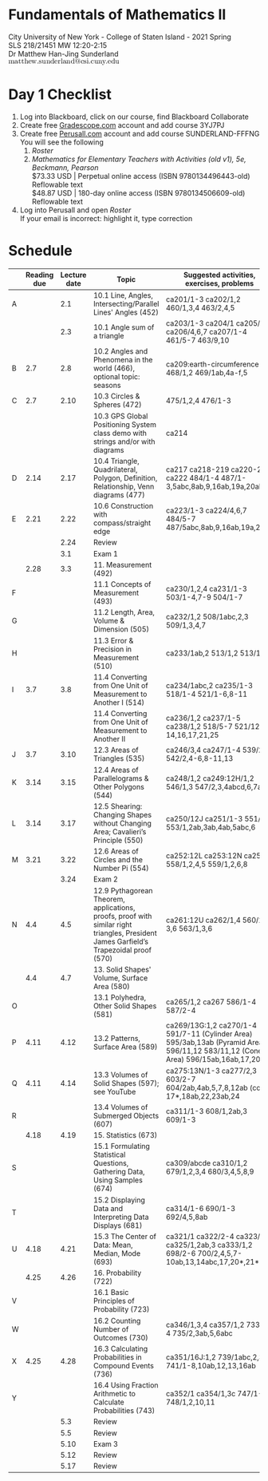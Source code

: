 # Fundamentals of Mathematics II
City University of New York - College of Staten Island - 2021 Spring  
SLS 218/21451 MW 12:20-2:15  
Dr Matthew Han-Jing Sunderland  
![other](../other2.png)

# Day 1 Checklist
1. Log into Blackboard, click on our course, find Blackboard Collaborate
1. Create free [Gradescope.com](https://www.gradescope.com) account and add course 3YJ7PJ 
1. Create free [Perusall.com](https://www.perusall.com) account and add course SUNDERLAND-FFFNG   
   You will see the following
   1. *Roster*
   1. *Mathematics for Elementary Teachers with Activities (old v1), 5e, Beckmann, Pearson*  
      $73.33 USD | Perpetual online access (ISBN 9780134496443-old) Reflowable text  
      $48.87 USD | 180-day online access (ISBN 9780134506609-old) Reflowable text  
1. Log into Perusall and open *Roster*  
   If your email is incorrect: highlight it, type correction

# Schedule
|   | Reading due | Lecture date | Topic | Suggested activities, exercises, problems |
| - | ---- | ---- | - | - |
| A |      | 2.1  | 10.1 Line, Angles, Intersecting/Parallel Lines' Angles (452) | ca201/1-3 ca202/1,2 460/1,3,4 463/2,4,5 |
|   |      | 2.3  | 10.1 Angle sum of a triangle | ca203/1-3 ca204/1 ca205/3 ca206/4,6,7 ca207/1-4 461/5-7 463/9,10 |
| B | 2.7  | 2.8  | 10.2 Angles and Phenomena in the world (466), optional topic: seasons | ca209:earth-circumference 468/1,2 469/1ab,4a-f,5 |
| C | 2.7  | 2.10 | 10.3 Circles & Spheres (472) | 475/1,2,4 476/1-3 |
|   |      |      | 10.3 GPS Global Positioning System class demo with strings and/or with diagrams | ca214 |
| D | 2.14 | 2.17 | 10.4 Triangle, Quadrilateral, Polygon, Definition, Relationship, Venn diagrams (477) | ca217 ca218-219 ca220-221 ca222 484/1-4 487/1-3,5abc,8ab,9,16ab,19a,20ab |
| E | 2.21 | 2.22 | 10.6 Construction with compass/straight edge | ca223/1-3 ca224/4,6,7 484/5-7 487/5abc,8ab,9,16ab,19a,20ab |
|   |      | 2.24 | Review |
|   |      | 3.1  | Exam 1 |
|   | 2.28 | 3.3  | 11. Measurement (492) |
| F |      |      | 11.1 Concepts of Measurement (493) | ca230/1,2,4 ca231/1-3 503/1-4,7-9 504/1-7 |
| G |      |      | 11.2 Length, Area, Volume & Dimension (505) | ca232/1,2 508/1abc,2,3 509/1,3,4,7 |
| H |      |      | 11.3 Error & Precision in Measurement (510) | ca233/1ab,2 513/1,2 513/1-3 |
| I | 3.7  | 3.8  | 11.4 Converting from One Unit of Measurement to Another I (514) | ca234/1abc,2 ca235/1-3 518/1-4 521/1-6,8-11 |
|   |      |      | 11.4 Converting from One Unit of Measurement to Another II | ca236/1,2 ca237/1-5 ca238/1,2 518/5-7 521/12-14,16,17,21,25 |
| J | 3.7  | 3.10 | 12.3 Areas of Triangles (535) | ca246/3,4 ca247/1-4 539/2,4 542/2,4-6,8-11,13 |
| K | 3.14 | 3.15 | 12.4 Areas of Parallelograms & Other Polygons (544) | ca248/1,2 ca249:12H/1,2 546/1,3 547/2,3,4abcd,6,7ab,8 |
| L | 3.14 | 3.17 | 12.5 Shearing: Changing Shapes without Changing Area; Cavalieri’s Principle (550) | ca250/12J ca251/1-3 551/1,2 553/1,2ab,3ab,4ab,5abc,6 |
| M | 3.21 | 3.22 | 12.6 Areas of Circles and the Number Pi (554) | ca252:12L ca253:12N ca254/1 558/1,2,4,5 559/1,2,6,8 |
|   |      | 3.24 | Exam 2 |
| N | 4.4  | 4.5  | 12.9 Pythagorean Theorem, applications, proofs, proof with similar right triangles, President James Garfield’s Trapezoidal proof (570) | ca261:12U ca262/1,4 560/1-3,6 563/1,3,6 |
|   | 4.4  | 4.7  | 13. Solid Shapes' Volume, Surface Area (580) |
| O |      |      | 13.1 Polyhedra, Other Solid Shapes (581) | ca265/1,2 ca267 586/1-4 587/2-4 |
| P | 4.11 | 4.12 | 13.2 Patterns, Surface Area (589) | ca269/13G:1,2 ca270/1-4 591/7-11 (Cylinder Area) 595/3ab,13ab (Pyramid Area) 596/11,12 583/11,12 (Cone Area) 596/15ab,16ab,17,20 |
| Q | 4.11 | 4.14 | 13.3 Volumes of Solid Shapes (597); see YouTube | ca275:13N/1-3 ca277/2,3 603/2-7 604/2ab,4ab,5,7,8,12ab (cone) 17*,18ab,22,23ab,24 |
| R |      |      | 13.4 Volumes of Submerged Objects (607) | ca311/1-3 608/1,2ab,3 609/1-3 |
|   | 4.18 | 4.19 | 15. Statistics (673) |
| S |      |      | 15.1 Formulating Statistical Questions, Gathering Data, Using Samples (674) | ca309/abcde ca310/1,2 679/1,2,3,4 680/3,4,5,8,9 |
| T |      |      | 15.2 Displaying Data and Interpreting Data Displays (681) | ca314/1-6 690/1-3 692/4,5,8ab|
| U | 4.18 | 4.21 | 15.3 The Center of Data: Mean, Median, Mode (693) | ca321/1 ca322/2-4 ca323/2 ca325/1,2ab,3 ca333/1,2 698/2-6 700/2,4,5,7-10ab,13,14abc,17,20*,21* |
|   | 4.25 | 4.26 | 16. Probability (722) |
| V |      |      | 16.1 Basic Principles of Probability (723) |
| W |      |      | 16.2 Counting Number of Outcomes (730) | ca346/1,3,4 ca357/1,2 733/1-4 735/2,3ab,5,6abc |
| X | 4.25 | 4.28 | 16.3 Calculating Probabilities in Compound Events (736) | ca351/16J:1,2 739/1abc,2,3 741/1-8,10ab,12,13,16ab |
| Y |      |      | 16.4 Using Fraction Arithmetic to Calculate Probabilities (743) | ca352/1 ca354/1,3c 747/1-3 748/1,2,10,11 |
|   |      | 5.3  | Review |
|   |      | 5.5  | Review |
|   |      | 5.10 | Exam 3 |
|   |      | 5.12 | Review |
|   |      | 5.17 | Review |
